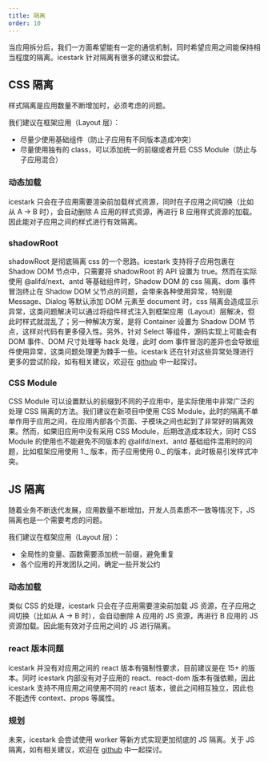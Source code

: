 ```yaml
---
title: 隔离
order: 10
---
```


当应用拆分后，我们一方面希望能有一定的通信机制，同时希望应用之间能保持相当程度的隔离。icestark 针对隔离有很多的建议和尝试。

## CSS 隔离

样式隔离是应用数量不断增加时，必须考虑的问题。

我们建议在框架应用（Layout 层）：

- 尽量少使用基础组件（防止子应用有不同版本造成冲突）
- 尽量使用独有的 class，可以添加统一的前缀或者开启 CSS Module（防止与子应用混合）

### 动态加载

icestark 只会在子应用需要渲染前加载样式资源，同时在子应用之间切换（比如从 A -> B 时），会自动删除 A 应用的样式资源，再进行 B 应用样式资源的加载。因此能对子应用之间的样式进行有效隔离。

### shadowRoot

shadowRoot 是彻底隔离 css 的一个思路。icestark 支持将子应用包裹在 Shadow DOM 节点中，只需要将 shadowRoot 的 API 设置为 true。然而在实际使用 @alifd/next、antd 等基础组件时，Shadow DOM 的 css 隔离、dom 事件冒泡终止在 Shadow DOM 父节点的问题，会带来各种使用异常，特别是 Message、Dialog 等默认添加 DOM 元素至 document 时，css 隔离会造成显示异常，这类问题解决可以通过将组件样式注入到框架应用（Layout）层解决，但此时样式就混乱了；另一种解决方案，是将 Container 设置为 Shadow DOM 节点，这样对代码有更多侵入性。另外，针对 Select 等组件，源码实现上可能会有 DOM 事件、DOM 尺寸处理等 hack 处理，此时 dom 事件冒泡的差异也会导致组件使用异常，这类问题处理更为棘手一些。icestark 还在针对这些异常处理进行更多的尝试阶段，如有相关建议，欢迎在 [github](https://github.com/ice-lab/icestark) 中一起探讨。

### CSS Module

CSS Module 可以设置默认的前缀到不同的子应用中，是实际使用中非常广泛的处理 CSS 隔离的方法。我们建议在新项目中使用 CSS Module，此时的隔离不单单作用于应用之间，在应用内部各个页面、子模块之间也起到了非常好的隔离效果。然而，如果旧应用中没有采用 CSS Module，后期改造成本较大，同时 CSS Module 的使用也不能避免不同版本的 @alifd/next、antd 基础组件混用时的问题，比如框架应用使用 1._ 版本，而子应用使用 0._ 的版本，此时极易引发样式冲突。

## JS 隔离

随着业务不断迭代发展，应用数量不断增加，开发人员素质不一致等情况下，JS 隔离也是一个需要考虑的问题。

我们建议在框架应用（Layout 层）：

- 全局性的变量、函数需要添加统一前缀，避免重复
- 各个应用的开发团队之间，确定一些开发公约

### 动态加载

类似 CSS 的处理，icestark 只会在子应用需要渲染前加载 JS 资源，在子应用之间切换（比如从 A -> B 时），会自动删除 A 应用的 JS 资源，再进行 B 应用的 JS 资源加载。因此能有效对子应用之间的 JS 进行隔离。

### react 版本问题

icestark 并没有对应用之间的 react 版本有强制性要求，目前建议是在 15+ 的版本。同时 icestark 内部没有对子应用的 react、react-dom 版本有强依赖，因此 icestark 支持不用应用之间使用不同的 react 版本，彼此之间相互独立，因此也不能透传 context、props 等属性。

### 规划

未来，icestark 会尝试使用 worker 等新方式实现更加彻底的 JS 隔离。关于 JS 隔离，如有相关建议，欢迎在 [github](https://github.com/ice-lab/icestark) 中一起探讨。

